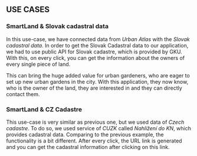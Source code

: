 ## USE CASES


### SmartLand & Slovak cadastral data
In this use-case, we have connected data from *Urban Atlas* with the *Slovak cadastral data*. In order to get the Slovak Cadastral data to our application, we had to use public API for Slovak cadastre, which is provided by GKU. With this, on every click, you can get the information about the owners of every single piece of land. 

This can bring the huge added value for urban gardeners, who are eager to set up new urban gardens in the city. With this application, they now know, who is the owner of the land, they are interested in and they can directly contact them.     


### SmartLand & CZ Cadastre
This use-case is very similar as previous one, but we used data of *Czech cadastre*. To do so, we used service of *CUZK* called *Nahlížení do KN*, which provides cadastral data. Comparing to the previous example, the functionality is a bit different. After every click, the URL link is generated and you can get the cadastral information after clicking on this link. 